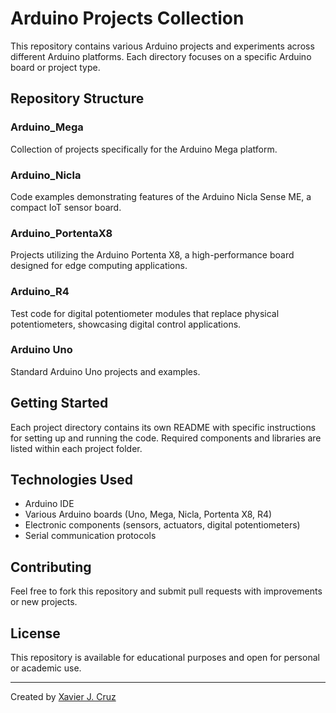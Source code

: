 # Arduino Projects Collection

This repository contains various Arduino projects and experiments across different Arduino platforms. Each directory focuses on a specific Arduino board or project type.

## Repository Structure

### Arduino_Mega
Collection of projects specifically for the Arduino Mega platform.

### Arduino_Nicla
Code examples demonstrating features of the Arduino Nicla Sense ME, a compact IoT sensor board.

### Arduino_PortentaX8
Projects utilizing the Arduino Portenta X8, a high-performance board designed for edge computing applications.

### Arduino_R4
Test code for digital potentiometer modules that replace physical potentiometers, showcasing digital control applications.

### Arduino Uno
Standard Arduino Uno projects and examples.

## Getting Started

Each project directory contains its own README with specific instructions for setting up and running the code. Required components and libraries are listed within each project folder.

## Technologies Used

- Arduino IDE
- Various Arduino boards (Uno, Mega, Nicla, Portenta X8, R4)
- Electronic components (sensors, actuators, digital potentiometers)
- Serial communication protocols

## Contributing

Feel free to fork this repository and submit pull requests with improvements or new projects.

## License

This repository is available for educational purposes and open for personal or academic use.

---

Created by [Xavier J. Cruz](https://github.com/Xavier308)
